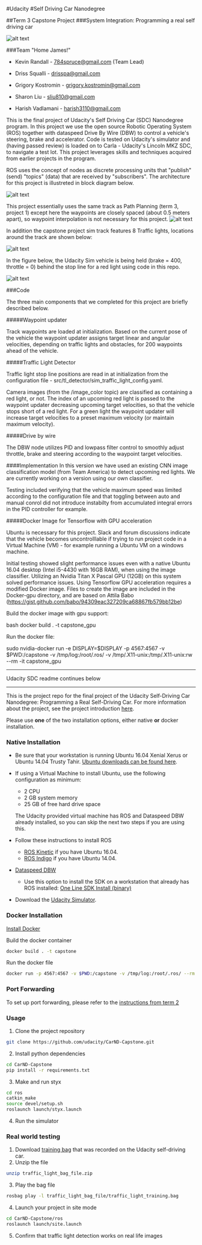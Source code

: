 #Udacity 
#Self Driving Car Nanodegree

##Term 3 Capstone Project
###System Integration: Programming a real self driving car 


![alt text](imgs/RetroSDC2.png "Retro SDC - Home James!")

###Team "Home James!"

* Kevin Randall	 - 784spruce@gmail.com (Team Lead)

* Driss Squalli - drisspa@gmail.com

* Grigory Kostromin - grigory.kostromin@gmail.com

* Sharon Liu - sliu810@gmail.com

* Harish Vadlamani - harish3110@gmail.com


This is the final project of Udacity's Self Driving Car (SDC) Nanodegree program. In this project we use the open source Robotic Operating System (ROS) together with dataspeed Drive By Wire (DBW) to control a vehicle's steering, brake and accelerator. Code is tested on Udacity's simulator and (having passed review) is loaded on to Carla - Udacity's Lincoln MKZ SDC, to navigate a test lot. This project leverages skills and techniques acquired from earlier projects in the program.

ROS uses the concept of nodes as discrete processing units that "publish" (send) "topics" (data) that are received by "subscribers". The architecture for this project is illustreted in block diagram below. 

![alt text](imgs/Architecture.png "SDC Architecture.png")

This project essentially uses the same track as Path Planning (term 3, project 1) except here the waypoints are closely spaced (about 0.5 meters apart), so waypoint interpolation is not necessary for this project.
![alt text](imgs/T3P3_track.png "Sim Track")

In addition the capstone project sim track features 8 Traffic lights, locations around the track are shown below:

![alt text](imgs/T3P3_TL_positions.png "Traffic Lights")

In the figure below, the Udacity Sim vehicle is being held (brake = 400, throttle = 0) behind the stop line for a red light using code in this repo.

![alt text](imgs/AtStopLight.png "At Stop Light")

###Code

The three main components that we completed for this project are briefly described below.

#####Waypoint updater

Track waypoints are loaded at initialization. Based on the current pose of the vehicle the waypoint updater assigns target linear and angular velocities, depending on traffic lights and obstacles, for 200 waypoints ahead of the vehicle. 

#####Traffic Light Detector

Traffic light stop line positions are read in at initialization from the configuration file - src/tl_detector/sim_traffic_light_config.yaml.

Camera images (from the /image_color topic) are classified as containing a red light, or not. The index of an upcoming red light is passed to the waypoint updater decreasing upcoming target velocities, so that the vehicle stops short of a red light. For a green light the waypoint updater will increase target velocities to a preset maximum velocity (or maintain maximum velocity).

#####Drive by wire

The DBW node utilizes PID and lowpass filter control to smoothly adjust throttle, brake and steering according to the waypoint target velocities.

####Implementation
In this version we have used an existing CNN image classification model (from Team America) to detect upcoming red lights. We are currently working on a version using our own classifier.

Testing included verifying that the vehicle maximum speed was limited according to the configuration file and that toggling between auto and manual conrol did not introduce instabilty from accumulated integral errors in the PID controller for example.



#####Docker Image for Tensorflow with GPU acceleration

Ubuntu is necessary for this project. Slack and forum discussions indicate that the vehicle becomes uncontrolllable if trying to run project code in a Virtual Machine (VM) - for example running a Ubuntu VM on a windows machine. 

Initial testing showed slight performance issues even with a native Ubuntu 16.04 desktop (Intel i5-4430 with 16GB RAM), when using the image classifier. Utilizing an Nvidia Titan X Pascal GPU (12GB) on this system solved performance issues. Using Tensorflow GPU acceleration requires a modified Docker image. Files to create the image are included in the Docker-gpu directory, and are based on Attila Babo (https://gist.github.com/babo/94309eac327209ca68867fb579bb12be) 


Build the docker image with gpu support:

bash docker build . -t capstone_gpu

Run the docker file:

sudo nvidia-docker run -e DISPLAY=$DISPLAY -p 4567:4567 -v $PWD:/capstone -v
/tmp/log:/root/.ros/ -v /tmp/.X11-unix:/tmp/.X11-unix:rw --rm -it capstone_gpu


____
Udacity SDC readme continues below
____


This is the project repo for the final project of the Udacity Self-Driving Car Nanodegree: Programming a Real Self-Driving Car. For more information about the project, see the project introduction [here](https://classroom.udacity.com/nanodegrees/nd013/parts/6047fe34-d93c-4f50-8336-b70ef10cb4b2/modules/e1a23b06-329a-4684-a717-ad476f0d8dff/lessons/462c933d-9f24-42d3-8bdc-a08a5fc866e4/concepts/5ab4b122-83e6-436d-850f-9f4d26627fd9).




Please use **one** of the two installation options, either native **or** docker installation.

### Native Installation

* Be sure that your workstation is running Ubuntu 16.04 Xenial Xerus or Ubuntu 14.04 Trusty Tahir. [Ubuntu downloads can be found here](https://www.ubuntu.com/download/desktop).
* If using a Virtual Machine to install Ubuntu, use the following configuration as minimum:
  * 2 CPU
  * 2 GB system memory
  * 25 GB of free hard drive space

  The Udacity provided virtual machine has ROS and Dataspeed DBW already installed, so you can skip the next two steps if you are using this.

* Follow these instructions to install ROS
  * [ROS Kinetic](http://wiki.ros.org/kinetic/Installation/Ubuntu) if you have Ubuntu 16.04.
  * [ROS Indigo](http://wiki.ros.org/indigo/Installation/Ubuntu) if you have Ubuntu 14.04.
* [Dataspeed DBW](https://bitbucket.org/DataspeedInc/dbw_mkz_ros)
  * Use this option to install the SDK on a workstation that already has ROS installed: [One Line SDK Install (binary)](https://bitbucket.org/DataspeedInc/dbw_mkz_ros/src/81e63fcc335d7b64139d7482017d6a97b405e250/ROS_SETUP.md?fileviewer=file-view-default)
* Download the [Udacity Simulator](https://github.com/udacity/CarND-Capstone/releases).

### Docker Installation
[Install Docker](https://docs.docker.com/engine/installation/)

Build the docker container
```bash
docker build . -t capstone
```

Run the docker file
```bash
docker run -p 4567:4567 -v $PWD:/capstone -v /tmp/log:/root/.ros/ --rm -it capstone
```

### Port Forwarding
To set up port forwarding, please refer to the [instructions from term 2](https://classroom.udacity.com/nanodegrees/nd013/parts/40f38239-66b6-46ec-ae68-03afd8a601c8/modules/0949fca6-b379-42af-a919-ee50aa304e6a/lessons/f758c44c-5e40-4e01-93b5-1a82aa4e044f/concepts/16cf4a78-4fc7-49e1-8621-3450ca938b77)

### Usage

1. Clone the project repository
```bash
git clone https://github.com/udacity/CarND-Capstone.git
```

2. Install python dependencies
```bash
cd CarND-Capstone
pip install -r requirements.txt
```
3. Make and run styx
```bash
cd ros
catkin_make
source devel/setup.sh
roslaunch launch/styx.launch
```
4. Run the simulator

### Real world testing
1. Download [training bag](https://s3-us-west-1.amazonaws.com/udacity-selfdrivingcar/traffic_light_bag_file.zip) that was recorded on the Udacity self-driving car.
2. Unzip the file
```bash
unzip traffic_light_bag_file.zip
```
3. Play the bag file
```bash
rosbag play -l traffic_light_bag_file/traffic_light_training.bag
```
4. Launch your project in site mode
```bash
cd CarND-Capstone/ros
roslaunch launch/site.launch
```
5. Confirm that traffic light detection works on real life images
